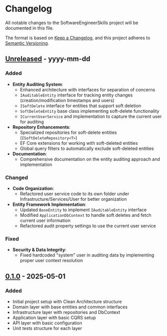 # Changelog

All notable changes to the SoftwareEngineerSkills project will be documented in this file.

The format is based on [Keep a Changelog](https://keepachangelog.com/en/1.0.0/),
and this project adheres to [Semantic Versioning](https://semver.org/spec/v2.0.0.html).

## [Unreleased] - yyyy-mm-dd

### Added
- **Entity Auditing System**:
  - Enhanced architecture with interfaces for separation of concerns
  - `IAuditableEntity` interface for tracking entity changes (creation/modification timestamps and users)
  - `ISoftDelete` interface for entities that support soft deletion
  - `SoftDeleteEntity` base class implementing soft-delete functionality
  - `ICurrentUserService` and implementation to capture the current user for auditing
- **Repository Enhancements**:
  - Specialized repositories for soft-delete entities (`ISoftDeleteRepository<T>`)
  - EF Core extensions for working with soft-deleted entities
  - Global query filters to automatically exclude soft-deleted entities
- **Documentation**:
  - Comprehensive documentation on the entity auditing approach and implementation

### Changed
- **Code Organization**:
  - Refactored user service code to its own folder under Infrastructure/Services/User for better organization
- **Entity Framework Implementation**:
  - Updated `BaseEntity` to implement `IAuditableEntity` interface
  - Modified `ApplicationDbContext` to handle soft deletes and fetch current user information
  - Refactored audit property settings to use the current user service

### Fixed
- **Security & Data Integrity**:
  - Fixed hardcoded "system" user in auditing data by implementing proper user context resolution

## [0.1.0] - 2025-05-01

### Added
- Initial project setup with Clean Architecture structure
- Domain layer with base entities and common interfaces
- Infrastructure layer with repositories and DbContext
- Application layer with basic CQRS setup
- API layer with basic configuration
- Unit tests structure for each layer

[Unreleased]: https://github.com/yourusername/SoftwareEngineerSkills/compare/v0.1.0...HEAD
[0.1.0]: https://github.com/yourusername/SoftwareEngineerSkills/releases/tag/v0.1.0
